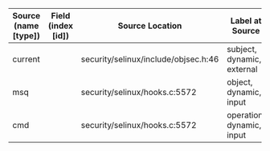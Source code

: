 | Source (name [type]) | Field (index [id]) | Source Location                       | Label at Source             |
| -------------------- | ------------------ |---------------------------------------| --------------------------- |
| current              |                    | security/selinux/include/objsec.h:46  | subject, dynamic, external  |
| msq                  |                    | security/selinux/hooks.c:5572         | object, dynamic, input      |
| cmd                  |                    | security/selinux/hooks.c:5572         | operation, dynamic, input   |

